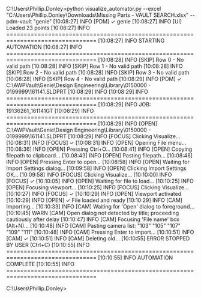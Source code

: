 C:\Users\Phillip.Donley>python visualize_automator.py --excel "C:\Users\Phillip.Donley\Downloads\Missing Parts - VAULT SEARCH.xlsx" --pdm-vault "genie"
[10:08:27] INFO  [PDM] ✓ genie
[10:08:27] INFO  [UI] Loaded 23 points
[10:08:27] INFO  ================================================================================
[10:08:27] INFO  STARTING AUTOMATION
[10:08:27] INFO  ================================================================================
[10:08:28] INFO  [SKIP] Row 0 - No valid path
[10:08:28] INFO  [SKIP] Row 1 - No valid path
[10:08:28] INFO  [SKIP] Row 2 - No valid path
[10:08:28] INFO  [SKIP] Row 3 - No valid path
[10:08:28] INFO  [SKIP] Row 4 - No valid path
[10:08:29] INFO  [PDM] ✓ C:\AWPVault\Genie\Design Engineering\Library\0150000 - 0199999\161141.SLDPRT
[10:08:29] INFO
[10:08:29] INFO  ================================================================================
[10:08:29] INFO  JOB: 19136261_161141GT
[10:08:29] INFO  ================================================================================
[10:08:29] INFO  [OPEN] C:\AWPVault\Genie\Design Engineering\Library\0150000 - 0199999\161141.SLDPRT
[10:08:29] INFO  [FOCUS] Clicking Visualize...
[10:08:31] INFO  [FOCUS] ✓
[10:08:31] INFO  [OPEN] Opening File menu...
[10:08:36] INFO  [OPEN] Pressing Ctrl+O...
[10:08:41] INFO  [OPEN] Copying filepath to clipboard...
[10:08:43] INFO  [OPEN] Pasting filepath...
[10:08:48] INFO  [OPEN] Pressing Enter to open...
[10:08:58] INFO  [OPEN] Waiting for Import Settings dialog...
[10:09:58] INFO  [OPEN] Clicking Import Settings OK...
[10:09:58] INFO  [FOCUS] Clicking Visualize...
[10:10:00] INFO  [FOCUS] ✓
[10:10:05] INFO  [OPEN] Waiting for file to load...
[10:10:25] INFO  [OPEN] Focusing viewport...
[10:10:25] INFO  [FOCUS] Clicking Visualize...
[10:10:27] INFO  [FOCUS] ✓
[10:10:29] INFO  [OPEN] Viewport activated
[10:10:29] INFO  [OPEN] ✓ File loaded and ready
[10:10:29] INFO  [CAM] Importing...
[10:10:33] INFO  [CAM] Waiting for 'Open' dialog to foreground...
[10:10:45] WARN  [CAM] Open dialog not detected by title; proceeding cautiously after delay
[10:10:47] INFO  [CAM] Focusing 'File name' box (Alt+N)...
[10:10:48] INFO  [CAM] Pasting camera list: "103" "105" "107" "109" "111"
[10:10:48] INFO  [CAM] Pressing Enter to import...
[10:10:51] INFO  [CAM] ✓
[10:10:51] INFO  [CAM] Deleting old...
[10:10:55] ERROR STOPPED BY USER (Ctrl+C)
[10:10:55] INFO  ================================================================================
[10:10:55] INFO  AUTOMATION COMPLETE
[10:10:55] INFO  ================================================================================

C:\Users\Phillip.Donley>
